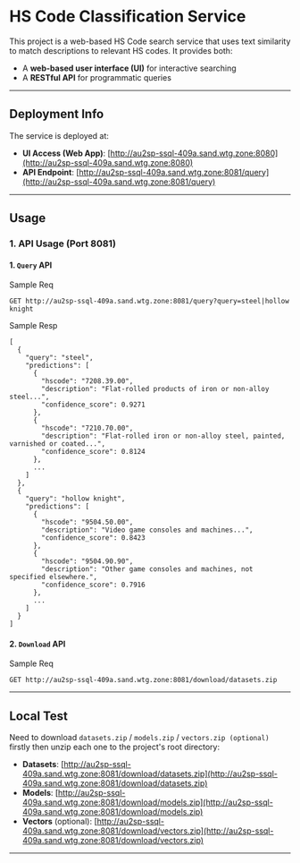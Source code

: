 # HS Code Classification Service

This project is a web-based HS Code search service that uses text similarity to match descriptions to relevant HS codes. It provides both:

- A **web-based user interface (UI)** for interactive searching
- A **RESTful API** for programmatic queries

---

## Deployment Info

The service is deployed at:

- **UI Access (Web App)**: [http://au2sp-ssql-409a.sand.wtg.zone:8080](http://au2sp-ssql-409a.sand.wtg.zone:8080)  
- **API Endpoint**: [http://au2sp-ssql-409a.sand.wtg.zone:8081/query](http://au2sp-ssql-409a.sand.wtg.zone:8081/query)

---

## Usage

### 1. API Usage (Port 8081)

#### 1. `Query` API
Sample Req
```
GET http://au2sp-ssql-409a.sand.wtg.zone:8081/query?query=steel|hollow knight
```

Sample Resp
```
[
  {
    "query": "steel",
    "predictions": [
      {
        "hscode": "7208.39.00",
        "description": "Flat-rolled products of iron or non-alloy steel...",
        "confidence_score": 0.9271
      },
      {
        "hscode": "7210.70.00",
        "description": "Flat-rolled iron or non-alloy steel, painted, varnished or coated...",
        "confidence_score": 0.8124
      },
      ...
    ]
  },
  {
    "query": "hollow knight",
    "predictions": [
      {
        "hscode": "9504.50.00",
        "description": "Video game consoles and machines...",
        "confidence_score": 0.8423
      },
      {
        "hscode": "9504.90.90",
        "description": "Other game consoles and machines, not specified elsewhere.",
        "confidence_score": 0.7916
      },
      ...
    ]
  }
]
```

#### 2. `Download` API

Sample Req
```
GET http://au2sp-ssql-409a.sand.wtg.zone:8081/download/datasets.zip
```

---

## Local Test

Need to download `datasets.zip` / `models.zip` / `vectors.zip (optional)` firstly then unzip each one to the project's root directory:

- **Datasets**: [http://au2sp-ssql-409a.sand.wtg.zone:8081/download/datasets.zip](http://au2sp-ssql-409a.sand.wtg.zone:8081/download/datasets.zip)  
- **Models**: [http://au2sp-ssql-409a.sand.wtg.zone:8081/download/models.zip](http://au2sp-ssql-409a.sand.wtg.zone:8081/download/models.zip)  
- **Vectors** (optional): [http://au2sp-ssql-409a.sand.wtg.zone:8081/download/vectors.zip](http://au2sp-ssql-409a.sand.wtg.zone:8081/download/vectors.zip)

---



